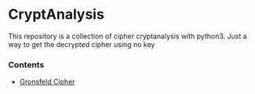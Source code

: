 # CryptAnalysis 
This repository is a collection of cipher cryptanalysis with python3. Just a way to get the decrypted cipher using no key

### Contents
- [Gronsfeld Cipher](https://github.com/karma9874/CryptAnalysis/tree/master/Gronsfeld%20Cipher)